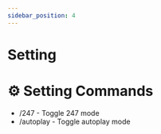 ```yaml
---
sidebar_position: 4
---
```


# Setting

# ⚙ Setting Commands

- /247 - Toggle 247 mode
- /autoplay - Toggle autoplay mode